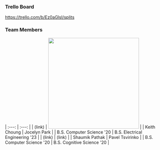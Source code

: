 ### Trello Board
https://trello.com/b/Ez0aGlsI/splits

### Team Members
| :---:                        |     :---:      |
| (link)                       | <img src = "https://github.com/ECS189E/project-w21-splits/blob/main/Pictures/Jocelyn%20Park.png" width="300"> |
| Keith Choung                 | Jocelyn Park     |
| B.S. Computer Science '20    | B.S. Electrical Engineering '23      |
| (link)                       | (link) | 
| Shaumik Pathak               | Pavel Tsvirinko |
| B.S. Computer Science '20    | B.S. Cognitive Science '20 |









